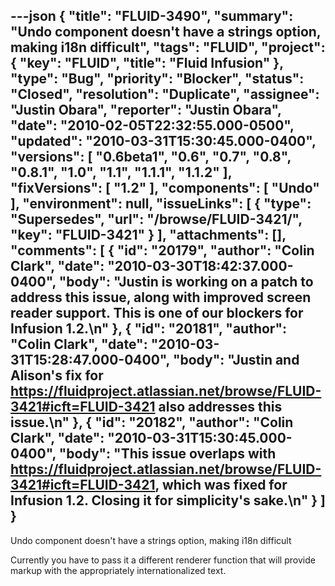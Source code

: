 ---json
{
  "title": "FLUID-3490",
  "summary": "Undo component doesn't have a strings option, making i18n difficult",
  "tags": "FLUID",
  "project": {
    "key": "FLUID",
    "title": "Fluid Infusion"
  },
  "type": "Bug",
  "priority": "Blocker",
  "status": "Closed",
  "resolution": "Duplicate",
  "assignee": "Justin Obara",
  "reporter": "Justin Obara",
  "date": "2010-02-05T22:32:55.000-0500",
  "updated": "2010-03-31T15:30:45.000-0400",
  "versions": [
    "0.6beta1",
    "0.6",
    "0.7",
    "0.8",
    "0.8.1",
    "1.0",
    "1.1",
    "1.1.1",
    "1.1.2"
  ],
  "fixVersions": [
    "1.2"
  ],
  "components": [
    "Undo"
  ],
  "environment": null,
  "issueLinks": [
    {
      "type": "Supersedes",
      "url": "/browse/FLUID-3421/",
      "key": "FLUID-3421"
    }
  ],
  "attachments": [],
  "comments": [
    {
      "id": "20179",
      "author": "Colin Clark",
      "date": "2010-03-30T18:42:37.000-0400",
      "body": "Justin is working on a patch to address this issue, along with improved screen reader support. This is one of our blockers for Infusion 1.2.\n"
    },
    {
      "id": "20181",
      "author": "Colin Clark",
      "date": "2010-03-31T15:28:47.000-0400",
      "body": "Justin and Alison's fix for <https://fluidproject.atlassian.net/browse/FLUID-3421#icft=FLUID-3421> also addresses this issue.\n"
    },
    {
      "id": "20182",
      "author": "Colin Clark",
      "date": "2010-03-31T15:30:45.000-0400",
      "body": "This issue overlaps with <https://fluidproject.atlassian.net/browse/FLUID-3421#icft=FLUID-3421>, which was fixed for Infusion 1.2. Closing it for simplicity's sake.\n"
    }
  ]
}
---
Undo component doesn't have a strings option, making i18n difficult

Currently you have to pass it a different renderer function that will provide markup with the appropriately internationalized text.

        